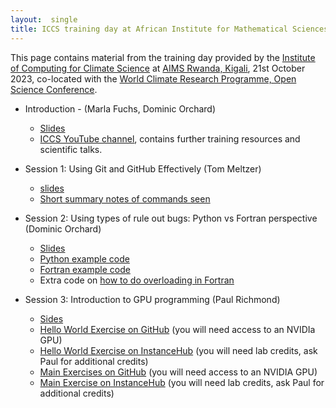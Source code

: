 ```yaml
---
layout:  single
title: ICCS training day at African Institute for Mathematical Sciences (AIMS), Kigali, Rwanda
---
```


This page contains material from the training day provided by the [Institute of Computing for Climate Science](https://iccs.cam.ac.uk) at [AIMS Rwanda, Kigali](https://aims.ac.rw/),
21st October 2023, co-located with the [World Climate Research Programme, Open Science Conference](https://wcrp-osc2023.org/).

* Introduction - (Marla Fuchs, Dominic Orchard)
  - [Slides](https://drive.google.com/file/d/18XctNDypALrgl14pKNbz-FOC7IhePgKJ/view?usp=sharing)
  - [ICCS YouTube channel](https://www.youtube.com/@instituteofcomputingforcli3982), contains further training resources and scientific talks.

* Session 1: Using Git and GitHub Effectively (Tom Meltzer)
  - [slides](https://zenodo.org/records/10034289)
  - [Short summary notes of commands seen](short-notes-git.html)

* Session 2: Using types of rule out bugs: Python vs Fortran perspective (Dominic Orchard)
  - [Slides](https://drive.google.com/file/d/1tuXnrbbND_cHmE5xpgIJ6u--CUaCiX2J/view?usp=drive_link)
  - [Python example code](typesTutorial/typesTutorial.py)
  - [Fortran example code](typesTutorial/typesTutorial.f90)
  - Extra code on [how to do overloading in Fortran](https://gist.github.com/dorchard/3cc13fe75d6d109cb75ec11d41ddc104)

* Session 3: Introduction to GPU programming (Paul Richmond)
   - [Sides](https://drive.google.com/file/d/10RAsyQpuhgy-OSSRkkwxWS2WQ_c4vS5E/view?usp=sharing)
   - [Hello World Exercise on GitHub](https://github.com/Cambridge-ICCS/CUDAHelloWorld) (you will need access to an NVIDIa GPU)
   - [Hello World Exercise on InstanceHub](https://www.instancehub.com/labs/5/) (you will need lab credits, ask Paul for additional credits)
   - [Main Exercises on GitHub](https://github.com/Cambridge-ICCS/CUDAHelloWorld) (you will need access to an NVIDIA GPU)
   - [Main Exercise on InstanceHub](https://www.instancehub.com/labs/6/) (you will need lab credits, ask Paul for additional credits)
